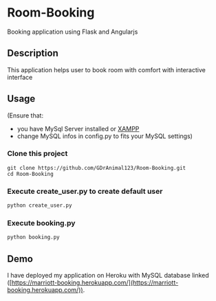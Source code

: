 # Room-Booking
Booking application using Flask and Angularjs

## Description
This application helps user to book room with comfort with interactive interface

## Usage
(Ensure that: 
- you have MySql Server installed or [XAMPP](https://www.apachefriends.org/index.html)
- change MySQL infos in config.py to fits your MySQL settings)
### Clone this project
```git
git clone https://github.com/GDrAnimal123/Room-Booking.git
cd Room-Booking
```
### Execute create_user.py to create default user
```python
python create_user.py
```
### Execute booking.py
```python
python booking.py
```

## Demo
I have deployed my application on Heroku with MySQL database linked ([https://marriott-booking.herokuapp.com/](https://marriott-booking.herokuapp.com/)).

